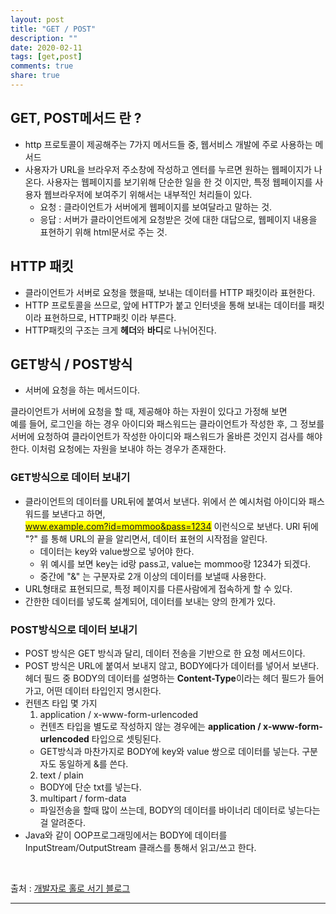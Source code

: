 ```yaml
---
layout: post
title: "GET / POST"
description: ""
date: 2020-02-11
tags: [get,post]
comments: true
share: true
---
```


## GET, POST메서드 란 ?

* http 프로토콜이 제공해주는 7가지 메서드들 중, 웹서비스 개발에 주로 사용하는 메서드
* 사용자가 URL을 브라우저 주소창에 작성하고 엔터를 누르면 원하는 웹페이지가 나온다. 사용자는 웹페이지를 보기위해 단순한 일을 한 것 이지만, 특정 웹페이지를 사용자 웹브라우저에 보여주기 위해서는 내부적인 처리들이 있다.
    * 요청 : 클라이언트가 서버에게 웹페이지를 보여달라고 말하는 것.
    * 응답 : 서버가 클라이언트에게 요청받은 것에 대한 대답으로, 웹페이지 내용을 표현하기 위해 html문서로 주는 것.
 

## HTTP 패킷

* 클라이언트가 서버로 요청을 했을때, 보내는 데이터를 HTTP 패킷이라 표현한다.
* HTTP 프로토콜을 쓰므로, 앞에 HTTP가 붙고 인터넷을 통해 보내는 데이터를 패킷이라 표현하므로, HTTP패킷 이라 부른다.
* HTTP패킷의 구조는 크게 **헤더**와 **바디**로 나뉘어진다.


## GET방식 / POST방식

* 서버에 요청을 하는 메서드이다.

클라이언트가 서버에 요청을 할 때, 제공해야 하는 자원이 있다고 가정해 보면<br>
예를 들어, 로그인을 하는 경우 아이디와 패스워드는 클라이언트가 작성한 후, 그 정보를 서버에 요청하여 클라이언트가 작성한 아이디와 패스워드가 올바른 것인지 검사를 해야한다. 이처럼 요청에는 자원을 보내야 하는 경우가 존재한다.

### GET방식으로 데이터 보내기

* 클라이언트의 데이터를 URL뒤에 붙여서 보낸다. 위에서 쓴 예시처럼 아이디와 패스워드를 보낸다고 하면, <br>
<mark>www.example.com?id=mommoo&pass=1234</mark> 이런식으로 보낸다. URl 뒤에 "?" 를 통해 URL의 끝을 알리면서, 데이터 표현의 시작점을 알린다. 
  * 데이터는 key와 value쌍으로 넣어야 한다.
  * 위 예시를 보면 key는 id랑 pass고, value는 mommoo랑 1234가 되겠다.
  * 중간에 "&" 는 구분자로 2개 이상의 데이터를 보낼때 사용한다.
* URL형태로 표현되므로, 특정 페이지를 다른사람에게 접속하게 할 수 있다.
* 간한한 데이터를 넣도록 설계되어, 데이터를 보내는 양의 한계가 있다.


### POST방식으로 데이터 보내기

* POST 방식은 GET 방식과 달리, 데이터 전송을 기반으로 한 요청 메서드이다.
* POST 방식은 URL에 붙여서 보내지 않고, BODY에다가 데이터를 넣어서 보낸다.
  헤더 필드 중 BODY의 데이터를 설명하는 **Content-Type**이라는 헤더 필드가 들어가고, 어떤 데이터 타입인지 명시한다.
* 컨텐츠 타입 몇 가지
  1. application / x-www-form-urlencoded
    * 컨텐츠 타입을 별도로 작성하지 않는 경우에는 **application / x-www-form-urlencoded** 타입으로 셋팅된다.
    * GET방식과 마찬가지로 BODY에 key와 value 쌍으로 데이터를 넣는다. 구분자도 동일하게 &를 쓴다.
  2. text / plain
    * BODY에 단순 txt를 넣는다.
  3. multipart / form-data 
    * 파일전송을 할때 많이 쓰는데, BODY의 데이터를 바이너리 데이터로 넣는다는걸 알려준다.
* Java와 같이 OOP프로그래밍에서는 BODY에 데이터를 InputStream/OutputStream 클래스를 통해서 읽고/쓰고 한다.



<br>

<p class="reference-txt">출처 : 
    <a href="https://mommoo.tistory.com/60" target="_blankd">개발자로 홀로 서기 블로그</a>
</p>

--- 
